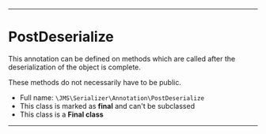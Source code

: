 ***

# PostDeserialize

This annotation can be defined on methods which are called after the deserialization of the object is complete.

These methods do not necessarily have to be public.

* Full name: `\JMS\Serializer\Annotation\PostDeserialize`
* This class is marked as **final** and can't be subclassed
* This class is a **Final class**

***

